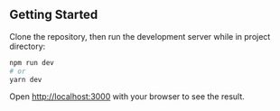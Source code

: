 
## Getting Started

Clone the repository, then run the development server while in project directory:

```bash
npm run dev
# or
yarn dev
```

Open [http://localhost:3000](http://localhost:3000) with your browser to see the result.

